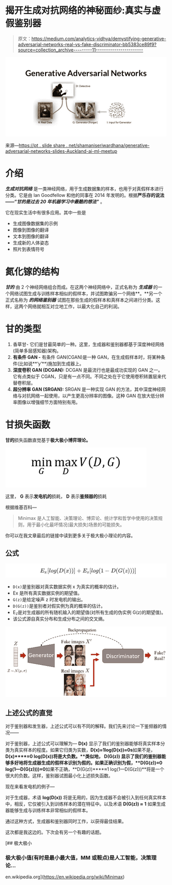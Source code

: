 # 揭开生成对抗网络的神秘面纱:真实与虚假鉴别器

> 原文：<https://medium.com/analytics-vidhya/demystifying-generative-adversarial-networks-real-vs-fake-discriminator-bb5383ce89f9?source=collection_archive---------11----------------------->

![](img/b60e49b67aa5bda50c2d07e2f2f49c19.png)

来源—[https://pt . slide share . net/shamaniseriwardhana/generative-adversarial-networks-slides-Auckland-ai-ml-meetup](https://pt.slideshare.net/ShamaneSiriwardhana/generative-adversarial-networks-slides-auckland-ai-ml-meetup)

# 介绍

***生成对抗网络*** 是一类神经网络，用于生成数据集的样本，也用于对真假样本进行分类。它是由 Ian Goodfellow 和他的同事在 2014 年发明的。根据**严乐存的说法——“*甘的是过去 20 年机器学习中最酷的想法”*** 。

它在现实生活中有很多应用。其中一些是

*   生成图像数据集的示例
*   图像到图像的翻译
*   文本到图像的翻译
*   生成新的人体姿态
*   照片到表情符号

# 氮化镓的结构

***甘的*** 由 2 个神经网络组合而成。在这两个神经网络中，正式名称为 ***生成器*** 的一个网络试图生成与训练样本相似的假样本，并试图欺骗另一个网络**。**另一个正式名称为 ***的网络鉴别器*** 试图在那些生成的假样本和真样本之间进行分类。这样，这两个网络就相互对立地工作，以最大化自己的利润。

# 甘的类型

1.  香草甘- 它们是甘最简单的一种。这里，生成器和鉴别器都基于深度神经网络(简单多层感知器)架构。
2.  **有条件 GAN -** 有条件 GAN(CGAN)是一种 GAN，在生成假样本时，将某种条件(比如说**‘y’**)施加到生成器上。
3.  **深度卷积 GAN (DCGAN):** DCGAN 是最流行也是最成功实现的 GAN 之一。它有点类似于 CGAN，只是有一点不同。不同之处在于它使用卷积转置层来代替卷积层。
4.  **超分辨率 GAN (SRGAN):** SRGAN 是一种实现 GAN 的方法，其中深度神经网络与对抗网络一起使用，以产生更高分辨率的图像。这种 GAN 在放大低分辨率图像以增强细节方面特别有用。

# 甘损失函数

**甘的**损失函数直觉基于**极大极小博弈理论。**

![](img/6545f636ee956cad2d6048789444338f.png)

这里， **G** 表示**发电机的**损耗， **D** 表示**鉴频器的**损耗

根据维基百科—

> Minimax 是人工智能、决策理论、博弈论、统计学和哲学中使用的决策规则，用于最小化最坏情况(最大损失)场景的可能损失。

你可以在我文章最后的链接中读到更多关于极大极小理论的内容。

## 公式

![](img/393780aa6d7c58356aa0e010251b9017.png)

*   `D(x)`是鉴别器对真实数据实例 x 为真实的概率的估计。
*   Ex 是所有真实数据实例的期望值。
*   `G(z)`是给定噪声 z 时发电机的输出。
*   `D(G(z))`是鉴别者对假实例为真的概率的估计。
*   E𝓏是对生成器的所有随机输入的期望值(对所有生成的伪实例 G(z)的期望值)。
*   该公式源自真实分布和生成分布之间的交叉熵。

![](img/60beb67fe796a9a064f28f6f07d1aa1e.png)

## 上述公式的直觉

对于鉴别器和发生器，上述公式可以有不同的解释。我们先来讨论一下鉴频器的情况——

对于鉴别器，上述公式可以理解为— **D(x)** 显示了我们的鉴别器能够将真实样本分类为真实样本的程度。如果它归类为实数，**D(x)****≈****1****log(D(x))****≈0s**如果不是，**D(x)****≈****0 log(D(x))**将是大负数**。**类似地， **D(G(z))** 显示了我们的鉴别器能够多好地将生成器生成的假样本识别为假的。如果正确识别为假，**D(G(z))****≈0 log(1—D(G(z))))≈0**如果不正确，**D(G(z))****≈1 log(1—D(G(z)))**将是一个很大的负数。这样，鉴别器试图最小化上述损失函数。

现在来看发电机的例子—

对于生成器，术语 **log(D(x))** 将是无用的，因为生成器不会被引入到任何真实样本中，相反，它仅被引入到训练样本的潜在特征中。以及术语 **D(G(z)) ≈** **1** 如果生成器能够生成与训练样本非常相似的假样本。

通过这种方式，生成器和鉴别器同时工作，以获得最佳结果。

这次都是我这边的。下次会有另一个有趣的话题。

 [## 极大极小

### 极大极小值(有时是最小最大值，MM 或鞍点)是人工智能，决策理论…

en.wikipedia.org](https://en.wikipedia.org/wiki/Minimax)